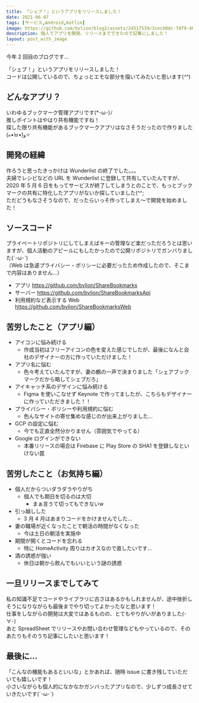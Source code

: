 ```yaml
---
title: 「シェブ！」というアプリをリリースしました！
date: 2021-06-07
tags: [サービス,Android,Kotlin]
image: https://github.com/bvlion/blog2/assets/24517539/3cecb0dc-7df9-4834-928f-63252515b55b
description: 個人でアプリを開発、リリースまでできたので記事にしました！
layout: post_with_image
---
```


今年 2 回目のブログです…

「シェブ！」というアプリをリリースしました！  
コードは公開しているので、ちょっとエモな部分を描いてみたいと思います(*^^*)

## どんなアプリ？

いわゆるブックマーク管理アプリです(*･ω･)ﾉ   
推しポイントはやはり共有機能ですね！  
探した限り共有機能があるブックマークアプリはなさそうだったので作りました(๑•̀ㅂ•́)و✧

## 開発の経緯

作ろうと思ったきっかけは Wunderlist の終了でした。。。  
夫婦でレシピなどの URL を Wunderlist に登録して共有していたんですが、2020 年 5 月 6 日をもってサービスが終了してしまうとのことで、もっとブックマークの共有に特化したアプリがないか探していました(^^;  
ただどうもなさそうなので、だったらいっそ作ってしまえ〜で開発を始めました！

## ソースコード

プライベートリポジトリにしてしまえばキーの管理など楽だっただろうとは思いますが、個人活動のアピールにもしたかったので公開リポジトリでガンバりました(`･ω･´)  
（Web は急遽プライバシー・ポリシーに必要だったため作成したので、そこまで内容はありません…）

- アプリ https://github.com/bvlion/ShareBookmarks
- サーバー https://github.com/bvlion/ShareBookmarksApi
- 利用規約など表示する Web https://github.com/bvlion/ShareBookmarksWeb

## 苦労したこと（アプリ編）

- アイコンに悩み続ける
  - 作成当初はフリーアイコンの色を変えた感じでしたが、最後になんと会社のデザイナーの方に作っていただけました！
- アプリ名に悩む
  - 色々考えていたんですが、妻の鶴の一声で決まりました「シェアブックマークだから略してシェブだろ」
- アイキャッチ系のデザインに悩み続ける
  - Figma を使いこなせず Keynote で作ってましたが、こちらもデザイナーに作っていただきました！！
- プライバシー・ポリシーや利用規約に悩む
  - 色んなサイトの寄せ集めな感じのが出来上がりました…
- GCP の設定に悩む
  - 今でも正直全然分かりません（雰囲気でやってる）
- Google ログインができない
  - 本番リリースの場合は Firebase に Play Store の SHA1 を登録しなといけない罠

## 苦労したこと（お気持ち編）

- 個人だからついダラダラやりがち
  - 個人でも期日を切るのは大切
    - まぁ言うて切ってもできないw
- 引っ越しした
  - 3 月 4 月はあまりコードをかけませんでした…
- 妻の職場が近くなったことで朝活の時間がなくなった
  - 今は土日の朝活を実施中
- 期間が開くとコードを忘れる
  - 特に HomeActivity 周りはカオスなので直したいです…
- 酒の誘惑が強い
  - 休日は朝から飲んでもいいという謎の誘惑

## 一旦リリースまでしてみて

私の知識不足でコードやライブラリに古さはあるかもしれませんが、途中挫折しそうになりながらも最後までやり切ってよかったなと思います！  
仕事をしながらの開発は大変ではあるものの、とてもやりがいがありました(･∀･)  
あと SpreadSheet でリリースやお問い合わせ管理などもやっているので、そのあたりもそのうち記事にしたいと思います！

## 最後に…

「こんなの機能もあるといいな」とかあれば、随時 issue に書き残していただいても嬉しいです！  
小さいながらも個人的になかなかガンバったアプリなので、少しずつ成長させていきたいです(`･ω･´)